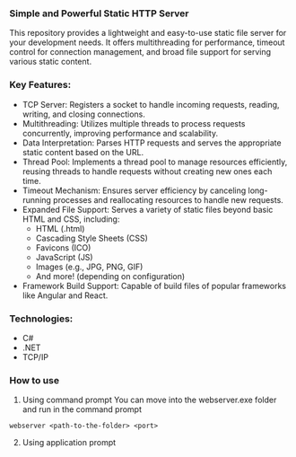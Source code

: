 ### Simple and Powerful Static HTTP Server
This repository provides a lightweight and easy-to-use static file server for your development needs. It offers multithreading for performance, timeout control for connection management, and broad file support for serving various static content.

### Key Features:
- TCP Server: Registers a socket to handle incoming requests, reading, writing, and closing connections.
- Multithreading: Utilizes multiple threads to process requests concurrently, improving performance and scalability.
- Data Interpretation: Parses HTTP requests and serves the appropriate static content based on the URL.
- Thread Pool: Implements a thread pool to manage resources efficiently, reusing threads to handle requests without creating new ones each time.
- Timeout Mechanism: Ensures server efficiency by canceling long-running processes and reallocating resources to handle new requests.
- Expanded File Support: Serves a variety of static files beyond basic HTML and CSS, including:
   - HTML (.html)
   - Cascading Style Sheets (CSS)
   - Favicons (ICO)
   - JavaScript (JS)
   - Images (e.g., JPG, PNG, GIF)
   - And more! (depending on configuration)
 - Framework Build Support: Capable of build files of popular frameworks like Angular and React.

### Technologies:
- C#
- .NET
- TCP/IP

### How to use
1. Using command prompt
  You can move into the webserver.exe folder and run in the command prompt
  ```
  webserver <path-to-the-folder> <port>
  ```

2. Using application prompt
